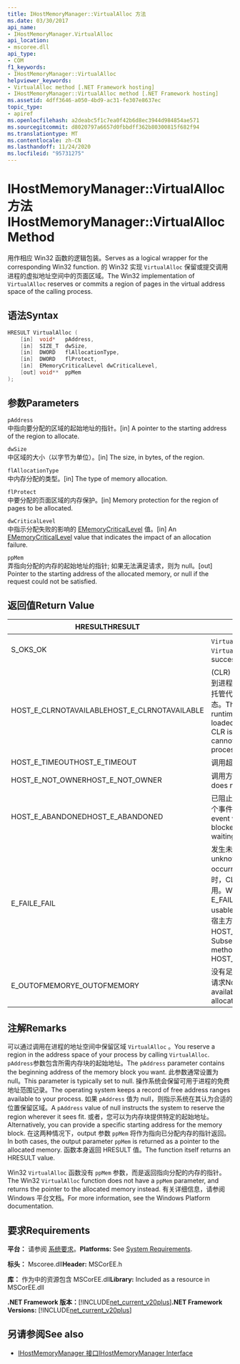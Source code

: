 ```yaml
---
title: IHostMemoryManager::VirtualAlloc 方法
ms.date: 03/30/2017
api_name:
- IHostMemoryManager.VirtualAlloc
api_location:
- mscoree.dll
api_type:
- COM
f1_keywords:
- IHostMemoryManager::VirtualAlloc
helpviewer_keywords:
- VirtualAlloc method [.NET Framework hosting]
- IHostMemoryManager::VirtualAlloc method [.NET Framework hosting]
ms.assetid: 4dff3646-a050-4bd9-ac31-fe307e8637ec
topic_type:
- apiref
ms.openlocfilehash: a2deabc5f1c7ea0f42b6d8ec3944d984854ae571
ms.sourcegitcommit: d8020797a6657d0fbbdff362b80300815f682f94
ms.translationtype: MT
ms.contentlocale: zh-CN
ms.lasthandoff: 11/24/2020
ms.locfileid: "95731275"
---
```

# <a name="ihostmemorymanagervirtualalloc-method"></a><span data-ttu-id="0d877-102">IHostMemoryManager::VirtualAlloc 方法</span><span class="sxs-lookup"><span data-stu-id="0d877-102">IHostMemoryManager::VirtualAlloc Method</span></span>

<span data-ttu-id="0d877-103">用作相应 Win32 函数的逻辑包装。</span><span class="sxs-lookup"><span data-stu-id="0d877-103">Serves as a logical wrapper for the corresponding Win32 function.</span></span> <span data-ttu-id="0d877-104">的 Win32 实现 `VirtualAlloc` 保留或提交调用进程的虚拟地址空间中的页面区域。</span><span class="sxs-lookup"><span data-stu-id="0d877-104">The Win32 implementation of `VirtualAlloc` reserves or commits a region of pages in the virtual address space of the calling process.</span></span>  
  
## <a name="syntax"></a><span data-ttu-id="0d877-105">语法</span><span class="sxs-lookup"><span data-stu-id="0d877-105">Syntax</span></span>  
  
```cpp  
HRESULT VirtualAlloc (  
    [in]  void*   pAddress,  
    [in]  SIZE_T  dwSize,  
    [in]  DWORD   flAllocationType,  
    [in]  DWORD   flProtect,  
    [in]  EMemoryCriticalLevel dwCriticalLevel,  
    [out] void**  ppMem  
);  
```  
  
## <a name="parameters"></a><span data-ttu-id="0d877-106">参数</span><span class="sxs-lookup"><span data-stu-id="0d877-106">Parameters</span></span>  

 `pAddress`  
 <span data-ttu-id="0d877-107">中指向要分配的区域的起始地址的指针。</span><span class="sxs-lookup"><span data-stu-id="0d877-107">[in] A pointer to the starting address of the region to allocate.</span></span>  
  
 `dwSize`  
 <span data-ttu-id="0d877-108">中区域的大小（以字节为单位）。</span><span class="sxs-lookup"><span data-stu-id="0d877-108">[in] The size, in bytes, of the region.</span></span>  
  
 `flAllocationType`  
 <span data-ttu-id="0d877-109">中内存分配的类型。</span><span class="sxs-lookup"><span data-stu-id="0d877-109">[in] The type of memory allocation.</span></span>  
  
 `flProtect`  
 <span data-ttu-id="0d877-110">中要分配的页面区域的内存保护。</span><span class="sxs-lookup"><span data-stu-id="0d877-110">[in] Memory protection for the region of pages to be allocated.</span></span>  
  
 `dwCriticalLevel`  
 <span data-ttu-id="0d877-111">中指示分配失败的影响的 [EMemoryCriticalLevel](ememorycriticallevel-enumeration.md) 值。</span><span class="sxs-lookup"><span data-stu-id="0d877-111">[in] An [EMemoryCriticalLevel](ememorycriticallevel-enumeration.md) value that indicates the impact of an allocation failure.</span></span>  
  
 `ppMem`  
 <span data-ttu-id="0d877-112">弄指向分配的内存的起始地址的指针; 如果无法满足请求，则为 null。</span><span class="sxs-lookup"><span data-stu-id="0d877-112">[out] Pointer to the starting address of the allocated memory, or null if the request could not be satisfied.</span></span>  
  
## <a name="return-value"></a><span data-ttu-id="0d877-113">返回值</span><span class="sxs-lookup"><span data-stu-id="0d877-113">Return Value</span></span>  
  
|<span data-ttu-id="0d877-114">HRESULT</span><span class="sxs-lookup"><span data-stu-id="0d877-114">HRESULT</span></span>|<span data-ttu-id="0d877-115">说明</span><span class="sxs-lookup"><span data-stu-id="0d877-115">Description</span></span>|  
|-------------|-----------------|  
|<span data-ttu-id="0d877-116">S_OK</span><span class="sxs-lookup"><span data-stu-id="0d877-116">S_OK</span></span>|<span data-ttu-id="0d877-117">`VirtualAlloc` 已成功返回。</span><span class="sxs-lookup"><span data-stu-id="0d877-117">`VirtualAlloc` returned successfully.</span></span>|  
|<span data-ttu-id="0d877-118">HOST_E_CLRNOTAVAILABLE</span><span class="sxs-lookup"><span data-stu-id="0d877-118">HOST_E_CLRNOTAVAILABLE</span></span>|<span data-ttu-id="0d877-119"> (CLR) 的公共语言运行时未加载到进程中，或 CLR 处于无法运行托管代码或成功处理调用的状态。</span><span class="sxs-lookup"><span data-stu-id="0d877-119">The common language runtime (CLR) has not been loaded into a process, or the CLR is in a state in which it cannot run managed code or process the call successfully.</span></span>|  
|<span data-ttu-id="0d877-120">HOST_E_TIMEOUT</span><span class="sxs-lookup"><span data-stu-id="0d877-120">HOST_E_TIMEOUT</span></span>|<span data-ttu-id="0d877-121">调用超时。</span><span class="sxs-lookup"><span data-stu-id="0d877-121">The call timed out.</span></span>|  
|<span data-ttu-id="0d877-122">HOST_E_NOT_OWNER</span><span class="sxs-lookup"><span data-stu-id="0d877-122">HOST_E_NOT_OWNER</span></span>|<span data-ttu-id="0d877-123">调用方不拥有该锁。</span><span class="sxs-lookup"><span data-stu-id="0d877-123">The caller does not own the lock.</span></span>|  
|<span data-ttu-id="0d877-124">HOST_E_ABANDONED</span><span class="sxs-lookup"><span data-stu-id="0d877-124">HOST_E_ABANDONED</span></span>|<span data-ttu-id="0d877-125">已阻止的线程或纤程正在等待某个事件时，该事件被取消。</span><span class="sxs-lookup"><span data-stu-id="0d877-125">An event was canceled while a blocked thread or fiber was waiting on it.</span></span>|  
|<span data-ttu-id="0d877-126">E_FAIL</span><span class="sxs-lookup"><span data-stu-id="0d877-126">E_FAIL</span></span>|<span data-ttu-id="0d877-127">发生未知的灾难性故障。</span><span class="sxs-lookup"><span data-stu-id="0d877-127">An unknown catastrophic failure occurred.</span></span> <span data-ttu-id="0d877-128">当方法返回 E_FAIL 时，CLR 在该进程内将不再可用。</span><span class="sxs-lookup"><span data-stu-id="0d877-128">When a method returns E_FAIL, the CLR is no longer usable within the process.</span></span> <span data-ttu-id="0d877-129">对宿主方法的后续调用会返回 HOST_E_CLRNOTAVAILABLE。</span><span class="sxs-lookup"><span data-stu-id="0d877-129">Subsequent calls to hosting methods return HOST_E_CLRNOTAVAILABLE.</span></span>|  
|<span data-ttu-id="0d877-130">E_OUTOFMEMORY</span><span class="sxs-lookup"><span data-stu-id="0d877-130">E_OUTOFMEMORY</span></span>|<span data-ttu-id="0d877-131">没有足够的可用内存来完成分配请求</span><span class="sxs-lookup"><span data-stu-id="0d877-131">Not enough memory was available to complete the allocation request</span></span>|  
  
## <a name="remarks"></a><span data-ttu-id="0d877-132">注解</span><span class="sxs-lookup"><span data-stu-id="0d877-132">Remarks</span></span>  

 <span data-ttu-id="0d877-133">可以通过调用在进程的地址空间中保留区域 `VirtualAlloc` 。</span><span class="sxs-lookup"><span data-stu-id="0d877-133">You reserve a region in the address space of your process by calling `VirtualAlloc`.</span></span> <span data-ttu-id="0d877-134">`pAddress`参数包含所需内存块的起始地址。</span><span class="sxs-lookup"><span data-stu-id="0d877-134">The `pAddress` parameter contains the beginning address of the memory block you want.</span></span> <span data-ttu-id="0d877-135">此参数通常设置为 null。</span><span class="sxs-lookup"><span data-stu-id="0d877-135">This parameter is typically set to null.</span></span> <span data-ttu-id="0d877-136">操作系统会保留可用于进程的免费地址范围记录。</span><span class="sxs-lookup"><span data-stu-id="0d877-136">The operating system keeps a record of free address ranges available to your process.</span></span> <span data-ttu-id="0d877-137">如果 `pAddress` 值为 null，则指示系统在其认为合适的位置保留区域。</span><span class="sxs-lookup"><span data-stu-id="0d877-137">A `pAddress` value of null instructs the system to reserve the region wherever it sees fit.</span></span> <span data-ttu-id="0d877-138">或者，您可以为内存块提供特定的起始地址。</span><span class="sxs-lookup"><span data-stu-id="0d877-138">Alternatively, you can provide a specific starting address for the memory block.</span></span> <span data-ttu-id="0d877-139">在这两种情况下，output 参数 `ppMem` 将作为指向已分配内存的指针返回。</span><span class="sxs-lookup"><span data-stu-id="0d877-139">In both cases, the output parameter `ppMem` is returned as a pointer to the allocated memory.</span></span> <span data-ttu-id="0d877-140">函数本身返回 HRESULT 值。</span><span class="sxs-lookup"><span data-stu-id="0d877-140">The function itself returns an HRESULT value.</span></span>  
  
 <span data-ttu-id="0d877-141">Win32 `VirtualAlloc` 函数没有 `ppMem` 参数，而是返回指向分配的内存的指针。</span><span class="sxs-lookup"><span data-stu-id="0d877-141">The Win32 `VirtualAlloc` function does not have a `ppMem` parameter, and returns the pointer to the allocated memory instead.</span></span> <span data-ttu-id="0d877-142">有关详细信息，请参阅 Windows 平台文档。</span><span class="sxs-lookup"><span data-stu-id="0d877-142">For more information, see the Windows Platform documentation.</span></span>  
  
## <a name="requirements"></a><span data-ttu-id="0d877-143">要求</span><span class="sxs-lookup"><span data-stu-id="0d877-143">Requirements</span></span>  

 <span data-ttu-id="0d877-144">**平台：** 请参阅 [系统要求](../../get-started/system-requirements.md)。</span><span class="sxs-lookup"><span data-stu-id="0d877-144">**Platforms:** See [System Requirements](../../get-started/system-requirements.md).</span></span>  
  
 <span data-ttu-id="0d877-145">**标头：** Mscoree.dll</span><span class="sxs-lookup"><span data-stu-id="0d877-145">**Header:** MSCorEE.h</span></span>  
  
 <span data-ttu-id="0d877-146">**库：** 作为中的资源包含 MSCorEE.dll</span><span class="sxs-lookup"><span data-stu-id="0d877-146">**Library:** Included as a resource in MSCorEE.dll</span></span>  
  
 <span data-ttu-id="0d877-147">**.NET Framework 版本：**[!INCLUDE[net_current_v20plus](../../../../includes/net-current-v20plus-md.md)]</span><span class="sxs-lookup"><span data-stu-id="0d877-147">**.NET Framework Versions:** [!INCLUDE[net_current_v20plus](../../../../includes/net-current-v20plus-md.md)]</span></span>  
  
## <a name="see-also"></a><span data-ttu-id="0d877-148">另请参阅</span><span class="sxs-lookup"><span data-stu-id="0d877-148">See also</span></span>

- [<span data-ttu-id="0d877-149">IHostMemoryManager 接口</span><span class="sxs-lookup"><span data-stu-id="0d877-149">IHostMemoryManager Interface</span></span>](ihostmemorymanager-interface.md)
